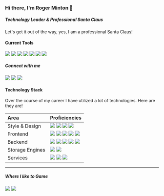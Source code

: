 ### Hi there, I'm Roger Minton 👋
##### Technology Leader &amp; Professional Santa Claus
Let's get it out of the way, yes, I am a professional Santa Claus!   

#### Current Tools
<img src="https://img.shields.io/badge/OS-MacOS-informational?logo=apple&logoColor=white" /> <img src="https://img.shields.io/badge/IDE-IntelliJ_IDEA-informational?logo=intellij-idea&logoColor=white" /> <img src="https://img.shields.io/badge/Code-Python-informational?logo=python&logoColor=white" /> <img src="https://img.shields.io/badge/Code-React-informational?logo=react&logoColor=white" /> <img src="https://img.shields.io/badge/Code-Next.js-informational?logo=next.js&logoColor=white" /> <img src="https://img.shields.io/badge/Tools-Docker-informational?logo=docker&logoColor=white" /> <img src="https://img.shields.io/badge/Cloud-Digital_Ocean-informational?logo=digitalocean&logoColor=white" /> 

##### Connect with me
[<img src="https://img.shields.io/badge/twitter-%231DA1F2.svg?&style=for-the-badge&logo=twitter&logoColor=white" />](https://twitter.com/RogerMinton)
[<img src="https://img.shields.io/badge/linkedin-%230077B5.svg?&style=for-the-badge&logo=linkedin&logoColor=white">](https://www.linkedin.com/in/roger-minton-technologist/)
[<img src="https://img.shields.io/badge/github-%23100000.svg?&style=for-the-badge&logo=github&logoColor=white">](https://github.com/SantaRoger)

<!--<img src="https://img.shields.io/badge/discord-%237289DA.svg?&style=flat&logo=discord&logoColor=white" />-->

#### Technology Stack
Over the course of my career I have utilized a lot of technologies. Here are they are!

| Area | Proficiencies |
| :--- | :--- |
| Style &amp; Design | <img src="https://img.shields.io/badge/html5%20-%23E34F26.svg?&style=flat&logo=html5&logoColor=white" /> <img src="https://img.shields.io/badge/css3%20-%231572B6.svg?&style=flat&logo=css3&logoColor=white" /> <img src="https://img.shields.io/badge/sass%20-%23CC6699.svg?&style=flat&logo=sass&logoColor=white" /> <img src="https://img.shields.io/badge/bootstrap%20-%23563D7C.svg?&style=flat&logo=bootstrap&logoColor=white" /> |
| Frontend | <img src="https://img.shields.io/badge/javascript-%23323330.svg?&style=flat&logo=javascript&logoColor=%23F7DF1E" /> <img src="https://img.shields.io/badge/node.js%20-%2343853D.svg?&style=flat&logo=node.js&logoColor=white" /> <img src="https://img.shields.io/badge/angular%20-%23DD0031.svg?&style=flat&logo=angular&logoColor=white" /> <img src="https://img.shields.io/badge/angular.js%20-%23E23237.svg?&style=flat&logo=angularjs&logoColor=white" /> <img src="https://img.shields.io/badge/typescript%20-%23007ACC.svg?&style=flat&logo=typescript&logoColor=white" /> |
| Backend | <img src="https://img.shields.io/badge/python%20-%2314354C.svg?&style=flat&logo=python&logoColor=white" /> <img src="https://img.shields.io/badge/php-%23777BB4.svg?&style=flat&logo=php&logoColor=white" /> <img src="https://img.shields.io/badge/ruby-%23CC342D.svg?&style=flat&logo=ruby&logoColor=white" /> <img src="https://img.shields.io/badge/jquery%20-%230769AD.svg?&style=flat&logo=jquery&logoColor=white" /> <img src="https://img.shields.io/badge/laravel%20-%23FF2D20.svg?&style=flat&logo=laravel&logoColor=white" /> |
| Storage Engines | <img src="https://img.shields.io/badge/mysql-%2300f.svg?&style=flat&logo=mysql&logoColor=white" /> <img src="https://img.shields.io/badge/postgres-%23316192.svg?&style=flat&logo=postgresql&logoColor=white" /> |
| Services | <img src="https://img.shields.io/badge/Amazon%20AWS-%23232F3E?logo=amazon-aws&logoColor=white&style=flat" /> <img src="https://img.shields.io/badge/heroku%20-430098.svg?&style=flat&logo=heroku&logoColor=white" /> <img src="https://img.shields.io/badge/salesforce-00A1E0.svg?logo=salesforce&logoColor=white&style=flat" /> |

---
##### Where I like to Game
<img src="https://img.shields.io/badge/Steam-%23000000.svg?&style=for-the-badge&logo=steam&logoColor=white" /> <img src="https://img.shields.io/badge/Switch-%23E60012.svg?&style=for-the-badge&logo=nintendo%20switch&logoColor=white" />



<!--
**SantaRoger/santaroger** is a ✨ _special_ ✨ repository because its `README.md` (this file) appears on your GitHub profile.

Here are some ideas to get you started:

- 🔭 I’m currently working on ...
- 🌱 I’m currently learning ...
- 👯 I’m looking to collaborate on ...
- 🤔 I’m looking for help with ...
- 💬 Ask me about ...
- 📫 How to reach me: ...
- 😄 Pronouns: ...
- ⚡ Fun fact: ...
-->
